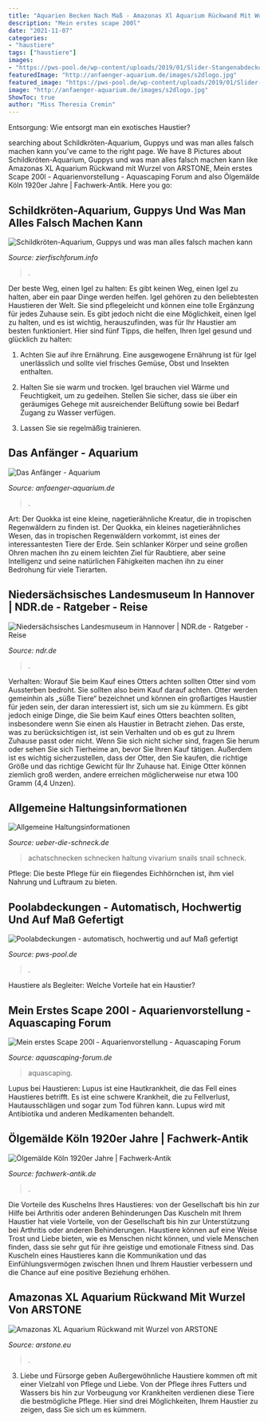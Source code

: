 ```yaml
---
title: "Aquarien Becken Nach Maß - Amazonas Xl Aquarium Rückwand Mit Wurzel Von Arstone"
description: "Mein erstes scape 200l"
date: "2021-11-07"
categories:
- "haustiere"
tags: ["haustiere"]
images:
- "https://pws-pool.de/wp-content/uploads/2019/01/Slider-Stangenabdeckung-2.jpg"
featuredImage: "http://anfaenger-aquarium.de/images/s2dlogo.jpg"
featured_image: "https://pws-pool.de/wp-content/uploads/2019/01/Slider-Stangenabdeckung-2.jpg"
image: "http://anfaenger-aquarium.de/images/s2dlogo.jpg"
ShowToc: true
author: "Miss Theresia Cremin"
---
```



Entsorgung: Wie entsorgt man ein exotisches Haustier?

	

		
searching about Schildkröten-Aquarium, Guppys und was man alles falsch machen kann you've came to the right page. We have 8 Pictures about Schildkröten-Aquarium, Guppys und was man alles falsch machen kann like Amazonas XL Aquarium Rückwand mit Wurzel von ARSTONE, Mein erstes Scape 200l - Aquarienvorstellung - Aquascaping Forum and also Ölgemälde Köln 1920er Jahre | Fachwerk-Antik. Here you go:
		
    
## Schildkröten-Aquarium, Guppys Und Was Man Alles Falsch Machen Kann

<img loading=lazy src="http://up.picr.de/19954947cs.jpg" onerror="this.onerror=null;this.src='https://tse1.mm.bing.net/th?id=OIP.mnG3MNePz3DGJ_aU5wgm1QHaE7&amp;pid=15.1';" alt="Schildkröten-Aquarium, Guppys und was man alles falsch machen kann">

_Source: zierfischforum.info_

>. 

	

Der beste Weg, einen Igel zu halten: Es gibt keinen Weg, einen Igel zu halten, aber ein paar Dinge werden helfen.
Igel gehören zu den beliebtesten Haustieren der Welt. Sie sind pflegeleicht und können eine tolle Ergänzung für jedes Zuhause sein. Es gibt jedoch nicht die eine Möglichkeit, einen Igel zu halten, und es ist wichtig, herauszufinden, was für Ihr Haustier am besten funktioniert. Hier sind fünf Tipps, die helfen, Ihren Igel gesund und glücklich zu halten:
1. Achten Sie auf ihre Ernährung. Eine ausgewogene Ernährung ist für Igel unerlässlich und sollte viel frisches Gemüse, Obst und Insekten enthalten.

2. Halten Sie sie warm und trocken. Igel brauchen viel Wärme und Feuchtigkeit, um zu gedeihen. Stellen Sie sicher, dass sie über ein geräumiges Gehege mit ausreichender Belüftung sowie bei Bedarf Zugang zu Wasser verfügen.

3. Lassen Sie sie regelmäßig trainieren.

    
## Das Anfänger - Aquarium

<img loading=lazy src="http://anfaenger-aquarium.de/images/s2dlogo.jpg" onerror="this.onerror=null;this.src='https://tse4.mm.bing.net/th?id=OIP.Yu7YQ0kQUkNRfPntj0U3OgAAAA&amp;pid=15.1';" alt="Das Anfänger - Aquarium">

_Source: anfaenger-aquarium.de_

>. 

	

Art: Der Quokka ist eine kleine, nagetierähnliche Kreatur, die in tropischen Regenwäldern zu finden ist.
Der Quokka, ein kleines nagetierähnliches Wesen, das in tropischen Regenwäldern vorkommt, ist eines der interessantesten Tiere der Erde. Sein schlanker Körper und seine großen Ohren machen ihn zu einem leichten Ziel für Raubtiere, aber seine Intelligenz und seine natürlichen Fähigkeiten machen ihn zu einer Bedrohung für viele Tierarten.

    
## Niedersächsisches Landesmuseum In Hannover | NDR.de - Ratgeber - Reise

<img loading=lazy src="https://www.ndr.de/ratgeber/reise/hannover/landesmuseumhannover134_v-contentgross.jpg" onerror="this.onerror=null;this.src='https://tse3.mm.bing.net/th?id=OIP.e25e8HCRLVNuf4dgnaXjdgHaEL&amp;pid=15.1';" alt="Niedersächsisches Landesmuseum in Hannover | NDR.de - Ratgeber - Reise">

_Source: ndr.de_

>. 

	

Verhalten: Worauf Sie beim Kauf eines Otters achten sollten
Otter sind vom Aussterben bedroht. Sie sollten also beim Kauf darauf achten.
Otter werden gemeinhin als „süße Tiere“ bezeichnet und können ein großartiges Haustier für jeden sein, der daran interessiert ist, sich um sie zu kümmern. Es gibt jedoch einige Dinge, die Sie beim Kauf eines Otters beachten sollten, insbesondere wenn Sie einen als Haustier in Betracht ziehen. Das erste, was zu berücksichtigen ist, ist sein Verhalten und ob es gut zu Ihrem Zuhause passt oder nicht. Wenn Sie sich nicht sicher sind, fragen Sie herum oder sehen Sie sich Tierheime an, bevor Sie Ihren Kauf tätigen. Außerdem ist es wichtig sicherzustellen, dass der Otter, den Sie kaufen, die richtige Größe und das richtige Gewicht für Ihr Zuhause hat. Einige Otter können ziemlich groß werden, andere erreichen möglicherweise nur etwa 100 Gramm (4,4 Unzen).

    
## Allgemeine Haltungsinformationen

<img loading=lazy src="http://www.ueber-die-schneck.de/images/sampledata/asimages/informationen/haltung.jpg" onerror="this.onerror=null;this.src='https://tse1.mm.bing.net/th?id=OIP.iQSLvbjUzbLqA2rjooTIcgAAAA&amp;pid=15.1';" alt="Allgemeine Haltungsinformationen">

_Source: ueber-die-schneck.de_

>achatschnecken schnecken haltung vivarium snails snail schneck. 

	

Pflege: Die beste Pflege für ein fliegendes Eichhörnchen ist, ihm viel Nahrung und Luftraum zu bieten.

    
## Poolabdeckungen - Automatisch, Hochwertig Und Auf Maß Gefertigt

<img loading=lazy src="https://pws-pool.de/wp-content/uploads/2019/01/Slider-Stangenabdeckung-2.jpg" onerror="this.onerror=null;this.src='https://tse3.mm.bing.net/th?id=OIP.fP8u8qgKfl5iP7EX_DvFqQHaC6&amp;pid=15.1';" alt="Poolabdeckungen - automatisch, hochwertig und auf Maß gefertigt">

_Source: pws-pool.de_

>. 

	

Haustiere als Begleiter: Welche Vorteile hat ein Haustier?

    
## Mein Erstes Scape 200l - Aquarienvorstellung - Aquascaping Forum

<img loading=lazy src="https://www.aquascaping-forum.de/index.php?page=Attachment&amp;attachmentID=1362" onerror="this.onerror=null;this.src='https://tse3.mm.bing.net/th?id=OIP.al_cMlUeCSnsq6RxPsqj_QHaFj&amp;pid=15.1';" alt="Mein erstes Scape 200l - Aquarienvorstellung - Aquascaping Forum">

_Source: aquascaping-forum.de_

>aquascaping. 

	

Lupus bei Haustieren:
Lupus ist eine Hautkrankheit, die das Fell eines Haustieres betrifft. Es ist eine schwere Krankheit, die zu Fellverlust, Hautausschlägen und sogar zum Tod führen kann. Lupus wird mit Antibiotika und anderen Medikamenten behandelt.

    
## Ölgemälde Köln 1920er Jahre | Fachwerk-Antik

<img loading=lazy src="https://www.fachwerk-antik.de/wp-content/uploads/2018/07/2018-07-30-Gemälde-Köln-001.jpg" onerror="this.onerror=null;this.src='https://tse4.mm.bing.net/th?id=OIP.wxRtksMCtmkAOmIRkgB2EgHaFj&amp;pid=15.1';" alt="Ölgemälde Köln 1920er Jahre | Fachwerk-Antik">

_Source: fachwerk-antik.de_

>. 

	

Die Vorteile des Kuschelns Ihres Haustieres: von der Gesellschaft bis hin zur Hilfe bei Arthritis oder anderen Behinderungen
Das Kuscheln mit Ihrem Haustier hat viele Vorteile, von der Gesellschaft bis hin zur Unterstützung bei Arthritis oder anderen Behinderungen. Haustiere können auf eine Weise Trost und Liebe bieten, wie es Menschen nicht können, und viele Menschen finden, dass sie sehr gut für ihre geistige und emotionale Fitness sind. Das Kuscheln eines Haustieres kann die Kommunikation und das Einfühlungsvermögen zwischen Ihnen und Ihrem Haustier verbessern und die Chance auf eine positive Beziehung erhöhen.

    
## Amazonas XL Aquarium Rückwand Mit Wurzel Von ARSTONE

<img loading=lazy src="https://www.arstone.eu/wp-content/uploads/2014/09/Aquascaping-Rescaping-3-Monate-Front-1.jpg" onerror="this.onerror=null;this.src='https://tse2.mm.bing.net/th?id=OIP.jiQ25Idv2M69Tz6F4dM-IgHaC5&amp;pid=15.1';" alt="Amazonas XL Aquarium Rückwand mit Wurzel von ARSTONE">

_Source: arstone.eu_

>. 

	

3. Liebe und Fürsorge geben
Außergewöhnliche Haustiere kommen oft mit einer Vielzahl von Pflege und Liebe. Von der Pflege ihres Futters und Wassers bis hin zur Vorbeugung vor Krankheiten verdienen diese Tiere die bestmögliche Pflege. Hier sind drei Möglichkeiten, Ihrem Haustier zu zeigen, dass Sie sich um es kümmern.

